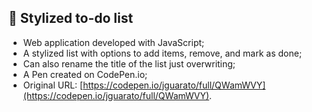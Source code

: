 ## 📝 Stylized to-do list

* Web application developed with JavaScript;
* A stylized list with options to add items, remove, and mark as done;
* Can also rename the title of the list just overwriting;
* A Pen created on CodePen.io;
* Original URL: [https://codepen.io/jguarato/full/QWamWVY](https://codepen.io/jguarato/full/QWamWVY).
